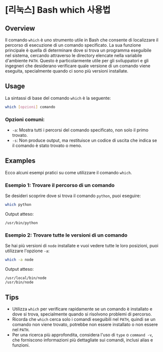 # [리눅스] Bash which 사용법

## Overview
Il comando `which` è uno strumento utile in Bash che consente di localizzare il percorso di esecuzione di un comando specificato. La sua funzione principale è quella di determinare dove si trova un programma eseguibile nel sistema, cercando attraverso le directory elencate nella variabile d'ambiente `PATH`. Questo è particolarmente utile per gli sviluppatori e gli ingegneri che desiderano verificare quale versione di un comando viene eseguita, specialmente quando ci sono più versioni installate.

## Usage
La sintassi di base del comando `which` è la seguente:

```bash
which [opzioni] comando
```

### Opzioni comuni:
- `-a`: Mostra tutti i percorsi del comando specificato, non solo il primo trovato.
- `-s`: Non produce output, ma restituisce un codice di uscita che indica se il comando è stato trovato o meno.

## Examples
Ecco alcuni esempi pratici su come utilizzare il comando `which`.

### Esempio 1: Trovare il percorso di un comando
Se desideri scoprire dove si trova il comando `python`, puoi eseguire:

```bash
which python
```

Output atteso:
```
/usr/bin/python
```

### Esempio 2: Trovare tutte le versioni di un comando
Se hai più versioni di `node` installate e vuoi vedere tutte le loro posizioni, puoi utilizzare l'opzione `-a`:

```bash
which -a node
```

Output atteso:
```
/usr/local/bin/node
/usr/bin/node
```

## Tips
- Utilizza `which` per verificare rapidamente se un comando è installato e dove si trova, specialmente quando si risolvono problemi di percorso.
- Ricorda che `which` cerca solo i comandi eseguibili nel `PATH`, quindi se un comando non viene trovato, potrebbe non essere installato o non essere nel `PATH`.
- Per una ricerca più approfondita, considera l'uso di `type` o `command -v`, che forniscono informazioni più dettagliate sui comandi, inclusi alias e funzioni.